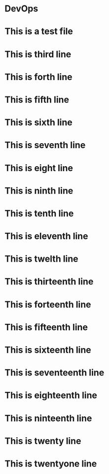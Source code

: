 # DevOps
# This is a test file
# This is third line
# This is forth line
# This is fifth line
# This is sixth line
# This is seventh line
# This is eight line
# This is ninth line
# This is tenth line
# This is eleventh line
# This is twelth line
# This is thirteenth line
# This is forteenth line
# This is fifteenth line
# This is sixteenth line
# This is seventeenth line
# This is eighteenth line
# This is ninteenth line
# This is twenty line
# This is twentyone line
